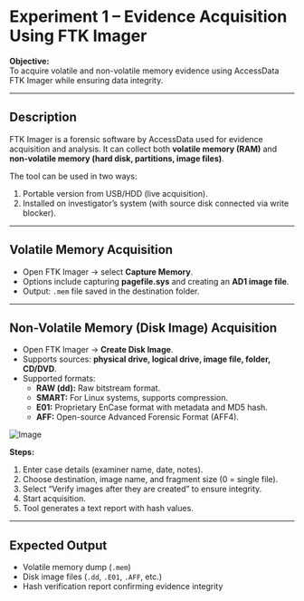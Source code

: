 # Experiment 1 – Evidence Acquisition Using FTK Imager

**Objective:**  
To acquire volatile and non-volatile memory evidence using AccessData FTK Imager while ensuring data integrity.

---

## Description
FTK Imager is a forensic software by AccessData used for evidence acquisition and analysis. It can collect both **volatile memory (RAM)** and **non-volatile memory (hard disk, partitions, image files)**.

The tool can be used in two ways:
1. Portable version from USB/HDD (live acquisition).
2. Installed on investigator’s system (with source disk connected via write blocker).

---

## Volatile Memory Acquisition
- Open FTK Imager → select **Capture Memory**.  
- Options include capturing **pagefile.sys** and creating an **AD1 image file**.  
- Output: `.mem` file saved in the destination folder.  

---

## Non-Volatile Memory (Disk Image) Acquisition
- Open FTK Imager → **Create Disk Image**.  
- Supports sources: **physical drive, logical drive, image file, folder, CD/DVD**.  
- Supported formats:  
  - **RAW (dd):** Raw bitstream format.  
  - **SMART:** For Linux systems, supports compression.  
  - **E01:** Proprietary EnCase format with metadata and MD5 hash.  
  - **AFF:** Open-source Advanced Forensic Format (AFF4).  


![Image](https://github.com/user-attachments/assets/c8db8b95-f123-4eca-9f29-2f5dca17dd64)


**Steps:**  
1. Enter case details (examiner name, date, notes).  
2. Choose destination, image name, and fragment size (0 = single file).  
3. Select “Verify images after they are created” to ensure integrity.  
4. Start acquisition.  
5. Tool generates a text report with hash values.  

---

## Expected Output
- Volatile memory dump (`.mem`)  
- Disk image files (`.dd`, `.E01`, `.AFF`, etc.)  
- Hash verification report confirming evidence integrity  
